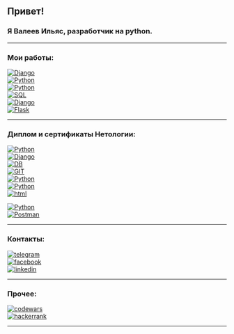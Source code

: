 ## Привет!  

### Я **Валеев Ильяс**, разработчик на python.  
---
### Мои работы:  
[![Django](https://img.shields.io/badge/-Дипломный_проект_"API_сервис_заказа_товаров_для_розничных_сетей"-white?style=social&logo=Django&logoColor=black)](https://github.com/heymaker279/python-final-diplom)  
[![Python](https://img.shields.io/badge/-Курсовой_проект_"Резервное_копирование_файлов_на_яндекс_диск"-white?style=social&logo=python)](https://github.com/heymaker279/Final_homework_of_course)  
[![Python](https://img.shields.io/badge/-Командный_курсовой_проект_"VK_Bot_Vkinder_на_python"-white?style=social&logo=python)](https://github.com/heymaker279/adpy-team-diplom-main_26_may_2022)  
[![SQL](https://img.shields.io/badge/-Домашние_работы_"Базы_данных_для_python_разработчиков"-white?style=social&logo=Postgresql)](https://github.com/heymaker279/heymaker279/blob/master/links/db.md)  
[![Django](https://img.shields.io/badge/-Домашние_работы_по_курсу_"django"-white?style=social&logo=Django&logoColor=black)](https://github.com/heymaker279/heymaker279/blob/master/links/django.md)  
[![Flask](https://img.shields.io/badge/-Домашние_работы_"flask,_asyncio,_aiohttp,_docker,_docker_compose,_celery"-white?style=social&logo=Flask&logoColor=black)](https://github.com/heymaker279/heymaker279/blob/master/links/web.md)

---
### Диплом и сертификаты Нетологии:

[![Python](https://img.shields.io/badge/-Диплом_о_профессиональной_переподготовке-white?style=social&logo=Python)](https://github.com/heymaker279/heymaker279/blob/master/certificates/Диплом%20Валеев%20Ильяс%20ПП%209786.pdf)  
[![Django](https://img.shields.io/badge/-Django:_создание_функциональных_веб_приложений-white?style=social&logo=Django&logoColor=black)](https://github.com/heymaker279/heymaker279/blob/master/certificates/Django.pdf)  
[![DB](https://img.shields.io/badge/-Базы_данных_для_Python_разработчиков-white?style=social&logo=Postgresql)](https://github.com/heymaker279/heymaker279/blob/master/certificates/Базы%20данных%20для%20Pyhon%20разработчиков.pdf)  
[![GIT](https://img.shields.io/badge/-Git:_система_контроля_версий-white?style=social&logo=GIT)](https://github.com/heymaker279/heymaker279/blob/master/certificates/GIT%20-%20система%20контроля%20версий.pdf)  
[![Python](https://img.shields.io/badge/-Профессиональная_работа_с_Python-white?style=social&logo=Python)](https://github.com/heymaker279/heymaker279/blob/master/certificates/Профессиональная%20работа%20с%20Python.pdf)  
[![Python](https://img.shields.io/badge/-Основы_языка_программирования_Python-white?style=social&logo=Python)](https://github.com/heymaker279/heymaker279/blob/master/certificates/основы%20языка%20программирования.pdf)  
[![html](https://img.shields.io/badge/-Основы_верстки_сайта-white?style=social&logo=HTML5)](https://github.com/heymaker279/heymaker279/blob/master/certificates/Основы%20верстки%20сайта.pdf)

[![Python](https://img.shields.io/badge/-Тестирование_ПО_с_Нуля_до_Специалиста-white?style=social&logo=Python)](https://github.com/heymaker279/heymaker279/blob/master/certificates/Тестирование%20ПО%20с%20Нуля%20до%20Специалиста.pdf)  
[![Postman](https://img.shields.io/badge/-Тестирование_ПО_Postman_для_тестирования_API-white?style=social&logo=Postman&logoColor=black)](https://github.com/heymaker279/heymaker279/blob/master/certificates/Тестирование%20ПО%20Postman%20для%20тестирования%20API.pdf)  

---
### Контакты:

[![telegram](https://img.shields.io/badge/-Telegram-white?style=social&logo=telegram)](https://t.me/heymaker279)  
[![facebook](https://img.shields.io/badge/-Facebook-white?style=social&logo=facebook)](https://www.facebook.com/profile.php?id=100004753351439)  
[![linkedin](https://img.shields.io/badge/-linkedin-white?style=social&logo=linkedin&logoColor=blue)](https://www.linkedin.com/in/%D0%B8%D0%BB%D1%8C%D1%8F%D1%81-%D0%B2%D0%B0%D0%BB%D0%B5%D0%B5%D0%B2-8b893025a/)

---
### <h3>Прочее:</h3>
[![codewars](https://img.shields.io/badge/-codewars-white?style=social&logo=codewars&logoColor=red)](https://www.codewars.com/users/heymaker279)  
[![hackerrank](https://img.shields.io/badge/-hackerrank-white?style=social&logo=hackerrank&logoColor=darkgreen)](https://www.hackerrank.com/heymaker279)

---
